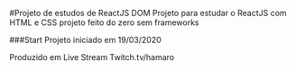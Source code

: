 #Projeto de estudos de ReactJS DOM
Projeto para estudar o ReactJS com HTML e CSS projeto feito do zero sem frameworks


###Start
Projeto iniciado em 19/03/2020

Produzido em Live Stream Twitch.tv/hamaro